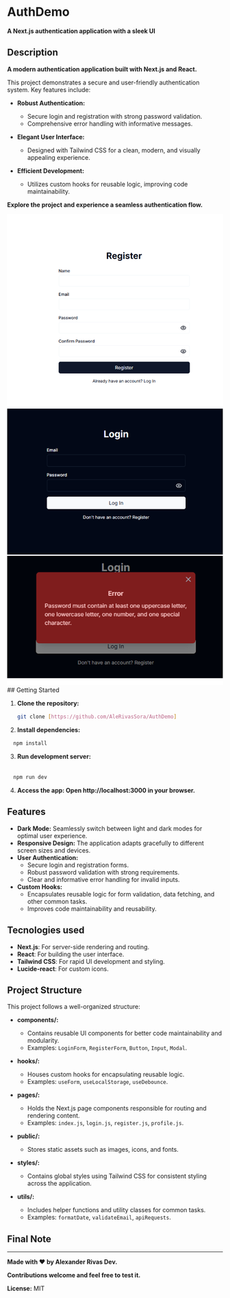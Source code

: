 # AuthDemo

**A Next.js authentication application with a sleek UI**

## Description

**A modern authentication application built with Next.js and React.**

This project demonstrates a secure and user-friendly authentication system. Key features include:

* **Robust Authentication:** 
    * Secure login and registration with strong password validation.
    * Comprehensive error handling with informative messages.

* **Elegant User Interface:** 
    * Designed with Tailwind CSS for a clean, modern, and visually appealing experience.

* **Efficient Development:** 
    * Utilizes custom hooks for reusable logic, improving code maintainability.

**Explore the project and experience a seamless authentication flow.** 

<img src="public/screen.png" alt="screenshot" width="600"/>

<img src="public/screen2.png" alt="screenshot" width="600"/>

<img src="public/screen3.png" alt="screenshot" width="600"/>
## Getting Started

1. **Clone the repository:**
   ```bash
   git clone [https://github.com/AleRivasSora/AuthDemo]
    ```
2. **Install dependencies:**
 ```bash
   npm install
 ```

3. **Run development server:**
```bash

  npm run dev
```
4. **Access the app: Open http://localhost:3000 in your browser.**
## Features

* **Dark Mode:** Seamlessly switch between light and dark modes for optimal user experience.
* **Responsive Design:** The application adapts gracefully to different screen sizes and devices.
* **User Authentication:** 
    * Secure login and registration forms.
    * Robust password validation with strong requirements.
    * Clear and informative error handling for invalid inputs.
* **Custom Hooks:** 
    * Encapsulates reusable logic for form validation, data fetching, and other common tasks. 
    * Improves code maintainability and reusability.
## Tecnologies used

- **Next.js**: For server-side rendering and routing.
- **React**: For building the user interface.
- **Tailwind CSS**: For rapid UI development and styling.
- **Lucide-react**: For custom icons.

## Project Structure

This project follows a well-organized structure:

* **components/:** 
    * Contains reusable UI components for better code maintainability and modularity. 
    * Examples: `LoginForm`, `RegisterForm`, `Button`, `Input`, `Modal`.

* **hooks/:** 
    * Houses custom hooks for encapsulating reusable logic.
    * Examples: `useForm`, `useLocalStorage`, `useDebounce`.

* **pages/:** 
    * Holds the Next.js page components responsible for routing and rendering content.
    * Examples: `index.js`, `login.js`, `register.js`, `profile.js`.

* **public/:** 
    * Stores static assets such as images, icons, and fonts.

* **styles/:** 
    * Contains global styles using Tailwind CSS for consistent styling across the application.

* **utils/:** 
    * Includes helper functions and utility classes for common tasks.
    * Examples: `formatDate`, `validateEmail`, `apiRequests`.
## Final Note

---
**Made with ❤️ by Alexander Rivas Dev.**

**Contributions welcome and feel free to test it.**

**License:** MIT
